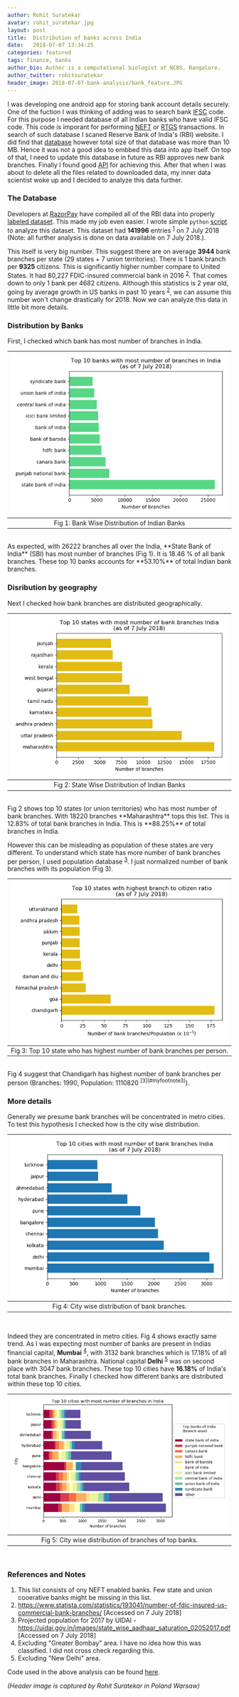 ```yaml
---
author: Rohit Suratekar
avatar: rohit_suratekar.jpg
layout: post
title:  Distribution of banks across India
date:   2018-07-07 13:34:25
categories: featured
tags: finance, banks
author_bio: Author is a computational biologist at NCBS, Bangalore.
author_twitter: rohitsuratekar
header_image: 2018-07-07-bank-analysis/bank_feature.JPG
---
```


I was developing one android app for storing bank account details securely. One of the fuction I was thinking of adding was to search bank [IFSC](https://en.wikipedia.org/wiki/Indian_Financial_System_Code) code. For this purpose I needed database of all Indian banks who have valid IFSC code. This code is imporant for performing [NEFT](https://en.wikipedia.org/wiki/National_Electronic_Funds_Transfer) or [RTGS](https://en.wikipedia.org/wiki/Real-time_gross_settlement) transactions. In search of such database I scaned Reserve Bank of India's (RBI) website. I did find that [database](https://m.rbi.org.in/Scripts/bs_viewcontent.aspx?Id=2009) however total size of that database was more than 10 MB. Hence it was not a good idea to embbed this data into app itself. On top of that, I need to update this database in future as RBI approves new bank branches. Finally I found good [API](https://github.com/razorpay/ifsc-api) for achieving this. After that when I was about to delete all the files related to downloaded data, my inner data scientist woke up and I decided to analyze this data further. 

### The Database

Developers at [RazorPay](https://ifsc.razorpay.com/) have compiled all of the RBI data into properly [labeled dataset](https://github.com/razorpay/ifsc/releases). This made my job even easier. I wrote simple `python` [script](https://gist.github.com/rohitsuratekar/15b3ea7a97e0f6a86aa91bb54dc9fed4) to analyze this dataset. This dataset had **141996** entries <sup>[1](#myfootnote1)</sup> on 7 July 2018 (Note: all further analysis is done on data available on 7 July 2018.). 

This itself is very big number. This suggest there are on average **3944** bank branches per state (29 states + 7 union territories). There is 1 bank branch per **9325** citizens. This is significantly higher number compare to United States. It had 80,227 FDIC-insured commercial bank in 2016 <sup>[2](#myfootnote2)</sup>. That comes down to only 1 bank per 4682  citizens. Although this statistics is 2 year old, going by average growth in US banks in past 10 years <sup>[2](#myfootnote2)</sup>, we can assume this number won't change drastically for 2018. Now we can analyze this data in little bit more details.

### Distribution by Banks
First, I checked which bank has most number of branches in India. 


|![Fig 1: Bank Wise Distribution of Indian Banks](/assets/article_images/2018-07-07-bank-analysis/bank_wise.png "Bank Wise")|
|:--:|
|Fig 1: Bank Wise Distribution of Indian Banks|

<br>
As expected, with 26222 branches all over the India, **State Bank of India** (SBI) has most number of branches (Fig 1). It is 18.46 % of all bank branches. These top 10 banks accounts for **53.10%** of total Indian bank branches. 

### Disribution by geography

Next I checked how bank branches are distributed geographically. 

|![Fig 2: State Wise Distribution of Indian Banks](/assets/article_images/2018-07-07-bank-analysis/state_wise.png "State Wise")|
|:--:|
|Fig 2: State Wise Distribution of Indian Banks|

<br>
Fig 2 shows top 10 states (or union territories) who has most number of bank branches. With 18220 branches **Maharashtra** tops this list. This is 12.83% of total bank branches in India. This is **88.25%** of total branches in India.

However this can be misleading as population of these states are very different. To understand which state has more number of bank branches per person, I used population database <sup>[3](#myfootnote3)</sup>. I just normalized number of bank branches with its population (Fig 3). 

|![Fig 3: Top 10 state who has highest number of bank branches per person.](/assets/article_images/2018-07-07-bank-analysis/pop_to_branch.png "Branch to Population Ratio")|
|:--:|
|Fig 3: Top 10 state who has highest number of bank branches per person.|

<br>
Fig 4 suggest that Chandigarh has highest number of bank branches per person (Branches: 1990, Population: 1110820 <sup>[3](#myfootnote3)</sup>). 


### More details

Generally we presume bank branches will be concentrated in metro cities. To test this hypothesis I checked how is the city wise distribution. 

|![Fig 4: City wise distribution of bank branches.](/assets/article_images/2018-07-07-bank-analysis/city_wise.png "City Wise")|
|:--:|
|Fig 4: City wise distribution of bank branches.|

<br>

Indeed they are concentrated in metro cities. Fig 4 shows exactly same trend. As I was expecting most number of banks are present in Indias financial capital, **Mumbai** <sup>[4](#myfootnote4)</sup>, with 3132 bank branches which is 17.18% of all bank branches in Maharashtra. National capital **Delhi** <sup>[5](#myfootnote5)</sup> was on second place with 3047 bank branches. These top 10 cities have **16.18%** of India's total bank branches. Finally I checked how different banks are distributed within these top 10 cities. 

|![Fig 5: City wise distribution of branches of top banks.](/assets/article_images/2018-07-07-bank-analysis/complex.png "Complex Wise")|
|:--:|
|Fig 5: City wise distribution of branches of top banks.|

<br>


### References and Notes

1. <a name="myfootnote1"> </a> This list consists of ony NEFT enabled banks. Few state and union cooerative banks might be missing in this list. 
2. <a name="myfootnote2"></a> https://www.statista.com/statistics/193041/number-of-fdic-insured-us-commercial-bank-branches/ [Accessed on 7 July 2018]
3. <a name="myfootnote3"></a>Projected population for 2017 by UIDAI - https://uidai.gov.in/images/state_wise_aadhaar_saturation_02052017.pdf [Accessed on 7 July 2018]
4. <a name="myfootnote4"> </a> Excluding "Greater Bombay" area. I have no idea how this was classified. I did not cross check regarding this.
5. <a name="myfootnote5"> </a> Excluding "New Delhi" area.


Code used in the above analysis can be found [here](https://gist.github.com/rohitsuratekar/15b3ea7a97e0f6a86aa91bb54dc9fed4).

*(Header image is captured by Rohit Suratekar in Poland Warsaw)*